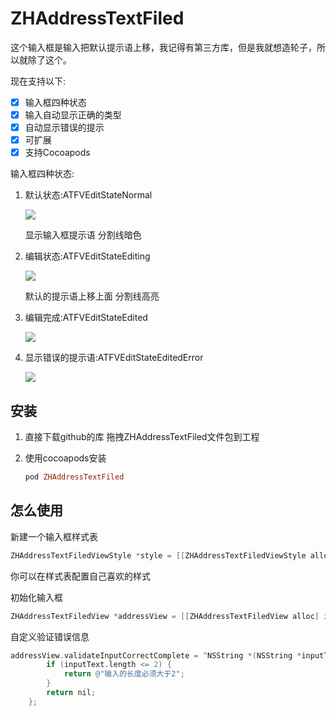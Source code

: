 # ZHAddressTextFiled

这个输入框是输入把默认提示语上移，我记得有第三方库，但是我就想造轮子，所以就除了这个。

现在支持以下:

- [x] 输入框四种状态
- [x] 输入自动显示正确的类型
- [x] 自动显示错误的提示
- [x] 可扩展
- [x] 支持Cocoapods

输入框四种状态:

1. 默认状态:ATFVEditStateNormal

   ![](http://ww1.sinaimg.cn/large/006tNc79gw1fascx8m90qj30dg01ydfq.jpg)

   显示输入框提示语 分割线暗色

2. 编辑状态:ATFVEditStateEditing

   ![](http://ww4.sinaimg.cn/large/006tNc79gw1fascyu0dcrj30de02dq2v.jpg)

   默认的提示语上移上面 分割线高亮

3. 编辑完成:ATFVEditStateEdited

   ![](http://ww3.sinaimg.cn/large/006tNc79gw1fasd1363n6j30di02ba9z.jpg)

4. 显示错误的提示语:ATFVEditStateEditedError

   ![](http://ww3.sinaimg.cn/large/006tNc79gw1fasghrdibfj30d101z3yh.jpg)

## 安装

1. 直接下载github的库 拖拽ZHAddressTextFiled文件包到工程

2. 使用cocoapods安装

   ```ruby
   pod ZHAddressTextFiled
   ```

## 怎么使用

新建一个输入框样式表

```objective-c
ZHAddressTextFiledViewStyle *style = [[ZHAddressTextFiledViewStyle alloc] init]
```

你可以在样式表配置自己喜欢的样式

初始化输入框

```objective-c
ZHAddressTextFiledView *addressView = [[ZHAddressTextFiledView alloc] initWithStyle:style frame:CGRectMake(20, 50, [UIScreen mainScreen].bounds.size.width - 40, 50)];
```

自定义验证错误信息

```objective-c
addressView.validateInputCorrectComplete = ^NSString *(NSString *inputText) {
        if (inputText.length <= 2) {
            return @"输入的长度必须大于2";
        }
        return nil;
    };
```

